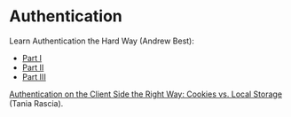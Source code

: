
Authentication
==============

Learn Authentication the Hard Way (Andrew Best):
- [Part I](https://www.andrew-best.com/posts/learn-auth-the-hard-way-part-one/)
- [Part II](https://www.andrew-best.com/posts/learn-auth-the-hard-way-part-two/)
- [Part III](https://www.andrew-best.com/posts/learn-auth-the-hard-way-part-three/)

[Authentication on the Client Side the Right Way: Cookies vs. Local Storage](https://www.taniarascia.com/full-stack-cookies-localstorage-react-express/) (Tania Rascia).